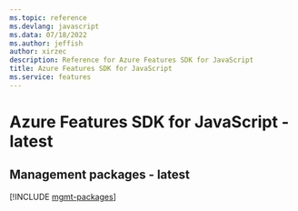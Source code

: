 ```yaml
---
ms.topic: reference
ms.devlang: javascript
ms.data: 07/18/2022
ms.author: jeffish
author: xirzec
description: Reference for Azure Features SDK for JavaScript
title: Azure Features SDK for JavaScript
ms.service: features
---
```

# Azure Features SDK for JavaScript - latest

## Management packages - latest
[!INCLUDE [mgmt-packages](features-mgmt-index.md)]
